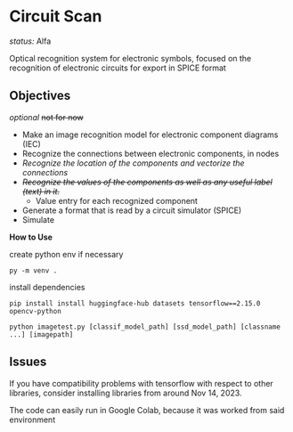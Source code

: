 # Circuit Scan
*status:* Alfa 

Optical recognition system for electronic symbols, focused on the recognition of electronic circuits for export in SPICE format

## Objectives
*optional* ~~not for now~~
* Make an image recognition model for electronic component diagrams (IEC)
* Recognize the connections between electronic components, in nodes
* *Recognize the location of the components and vectorize the connections*
* ~~*Recognize the values ​​of the components as well as any useful label (text) in it.*~~
    * Value entry for each recognized component
* Generate a format that is read by a circuit simulator (SPICE)
* Simulate


**How to Use**

create python env if necessary

```
py -m venv .
```

install dependencies
```
pip install install huggingface-hub datasets tensorflow==2.15.0 opencv-python
```

```
python imagetest.py [classif_model_path] [ssd_model_path] [classname ...] [imagepath]
```

## Issues

If you have compatibility problems with tensorflow with respect to other libraries, consider installing libraries from around Nov 14, 2023.

The code can easily run in Google Colab, because it was worked from said environment